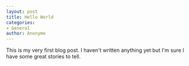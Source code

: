 ```yaml
---
layout: post
title: Hello World
categories:
- General
author: Anonyme
---
```


This is my very first blog post. I haven't written anything yet but I'm sure I have some great stories to tell.
